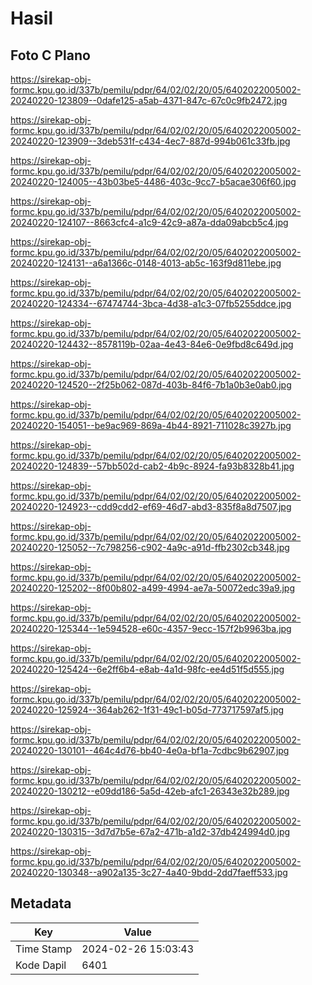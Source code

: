 # Hasil

## Foto C Plano

https://sirekap-obj-formc.kpu.go.id/337b/pemilu/pdpr/64/02/02/20/05/6402022005002-20240220-123809--0dafe125-a5ab-4371-847c-67c0c9fb2472.jpg

https://sirekap-obj-formc.kpu.go.id/337b/pemilu/pdpr/64/02/02/20/05/6402022005002-20240220-123909--3deb531f-c434-4ec7-887d-994b061c33fb.jpg

https://sirekap-obj-formc.kpu.go.id/337b/pemilu/pdpr/64/02/02/20/05/6402022005002-20240220-124005--43b03be5-4486-403c-9cc7-b5acae306f60.jpg

https://sirekap-obj-formc.kpu.go.id/337b/pemilu/pdpr/64/02/02/20/05/6402022005002-20240220-124107--8663cfc4-a1c9-42c9-a87a-dda09abcb5c4.jpg

https://sirekap-obj-formc.kpu.go.id/337b/pemilu/pdpr/64/02/02/20/05/6402022005002-20240220-124131--a6a1366c-0148-4013-ab5c-163f9d811ebe.jpg

https://sirekap-obj-formc.kpu.go.id/337b/pemilu/pdpr/64/02/02/20/05/6402022005002-20240220-124334--67474744-3bca-4d38-a1c3-07fb5255ddce.jpg

https://sirekap-obj-formc.kpu.go.id/337b/pemilu/pdpr/64/02/02/20/05/6402022005002-20240220-124432--8578119b-02aa-4e43-84e6-0e9fbd8c649d.jpg

https://sirekap-obj-formc.kpu.go.id/337b/pemilu/pdpr/64/02/02/20/05/6402022005002-20240220-124520--2f25b062-087d-403b-84f6-7b1a0b3e0ab0.jpg

https://sirekap-obj-formc.kpu.go.id/337b/pemilu/pdpr/64/02/02/20/05/6402022005002-20240220-154051--be9ac969-869a-4b44-8921-711028c3927b.jpg

https://sirekap-obj-formc.kpu.go.id/337b/pemilu/pdpr/64/02/02/20/05/6402022005002-20240220-124839--57bb502d-cab2-4b9c-8924-fa93b8328b41.jpg

https://sirekap-obj-formc.kpu.go.id/337b/pemilu/pdpr/64/02/02/20/05/6402022005002-20240220-124923--cdd9cdd2-ef69-46d7-abd3-835f8a8d7507.jpg

https://sirekap-obj-formc.kpu.go.id/337b/pemilu/pdpr/64/02/02/20/05/6402022005002-20240220-125052--7c798256-c902-4a9c-a91d-ffb2302cb348.jpg

https://sirekap-obj-formc.kpu.go.id/337b/pemilu/pdpr/64/02/02/20/05/6402022005002-20240220-125202--8f00b802-a499-4994-ae7a-50072edc39a9.jpg

https://sirekap-obj-formc.kpu.go.id/337b/pemilu/pdpr/64/02/02/20/05/6402022005002-20240220-125344--1e594528-e60c-4357-9ecc-157f2b9963ba.jpg

https://sirekap-obj-formc.kpu.go.id/337b/pemilu/pdpr/64/02/02/20/05/6402022005002-20240220-125424--6e2ff6b4-e8ab-4a1d-98fc-ee4d51f5d555.jpg

https://sirekap-obj-formc.kpu.go.id/337b/pemilu/pdpr/64/02/02/20/05/6402022005002-20240220-125924--364ab262-1f31-49c1-b05d-773717597af5.jpg

https://sirekap-obj-formc.kpu.go.id/337b/pemilu/pdpr/64/02/02/20/05/6402022005002-20240220-130101--464c4d76-bb40-4e0a-bf1a-7cdbc9b62907.jpg

https://sirekap-obj-formc.kpu.go.id/337b/pemilu/pdpr/64/02/02/20/05/6402022005002-20240220-130212--e09dd186-5a5d-42eb-afc1-26343e32b289.jpg

https://sirekap-obj-formc.kpu.go.id/337b/pemilu/pdpr/64/02/02/20/05/6402022005002-20240220-130315--3d7d7b5e-67a2-471b-a1d2-37db424994d0.jpg

https://sirekap-obj-formc.kpu.go.id/337b/pemilu/pdpr/64/02/02/20/05/6402022005002-20240220-130348--a902a135-3c27-4a40-9bdd-2dd7faeff533.jpg


## Metadata

| Key        | Value               |
| ---------- | ------------------- |
| Time Stamp | 2024-02-26 15:03:43 |
| Kode Dapil | 6401                |



